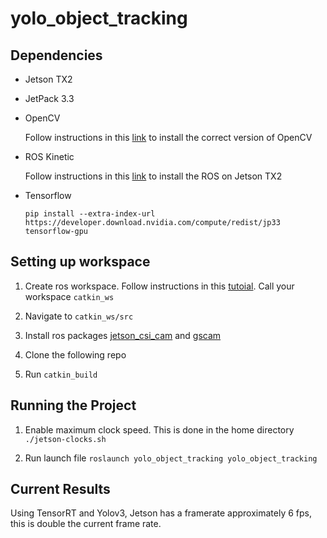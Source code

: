 # yolo_object_tracking

## Dependencies 
  * Jetson TX2
  * JetPack 3.3 
  * OpenCV 
      
      Follow instructions in this [link](https://jkjung-avt.github.io/opencv3-on-tx2/) to install the correct version of OpenCV
  * ROS Kinetic 
      
      Follow instructions in this [link](https://www.jetsonhacks.com/2017/03/27/robot-operating-system-ros-nvidia-jetson-tx2/) to install the ROS on Jetson TX2 
  * Tensorflow 
      
       ```pip install --extra-index-url https://developer.download.nvidia.com/compute/redist/jp33 tensorflow-gpu```

## Setting up workspace 

1. Create ros workspace. Follow instructions in this [tutoial](http://wiki.ros.org/catkin/Tutorials/create_a_workspace). Call your workspace ```catkin_ws```

2. Navigate to ```catkin_ws/src```

3. Install ros packages [jetson_csi_cam](https://github.com/peter-moran/jetson_csi_cam.git) and [gscam](https://github.com/ros-drivers/gscam.git)

4. Clone the following repo

5. Run ```catkin_build```

## Running the Project

1. Enable maximum clock speed. This is done in the home directory ``` ./jetson-clocks.sh```

2.  Run launch file ```roslaunch yolo_object_tracking yolo_object_tracking```

## Current Results

Using TensorRT and Yolov3, Jetson has a framerate approximately 6 fps, this is double the current frame rate. 